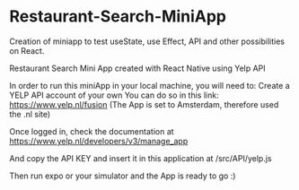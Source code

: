# Restaurant-Search-MiniApp
Creation of miniapp to test useState, use Effect, API and other possibilities on React.

Restaurant Search Mini App created with React Native using Yelp API


In order to run this miniApp in your local machine, you will need to:
Create a YELP API account of your own
You can do so in this link: https://www.yelp.nl/fusion
(The App is set to Amsterdam, therefore used the .nl site)

Once logged in, check the documentation at https://www.yelp.nl/developers/v3/manage_app

And copy the API KEY and insert it in this application at /src/API/yelp.js

Then run expo or your simulator and the App is ready to go :)
